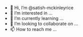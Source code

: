 - 👋 Hi, I’m @satish-mckinleyrice
- 👀 I’m interested in ...
- 🌱 I’m currently learning ...
- 💞️ I’m looking to collaborate on ...
- 📫 How to reach me ...

<!---
satish-mckinleyrice/satish-mckinleyrice is a ✨ special ✨ repository because its `README.md` (this file) appears on your GitHub profile.
You can click the Preview link to take a look at your changes.
--->
